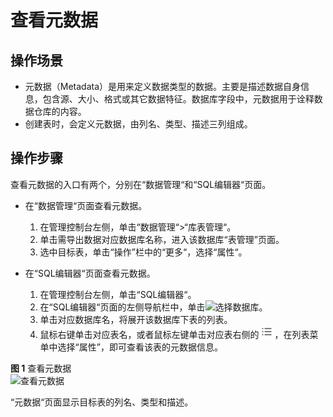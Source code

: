 # 查看元数据<a name="dli_01_0008"></a>

## 操作场景<a name="section35142993104733"></a>

-   元数据（Metadata）是用来定义数据类型的数据。主要是描述数据自身信息，包含源、大小、格式或其它数据特征。数据库字段中，元数据用于诠释数据仓库的内容。
-   创建表时，会定义元数据，由列名、类型、描述三列组成。

## 操作步骤<a name="section38089543314"></a>

查看元数据的入口有两个，分别在“数据管理“和“SQL编辑器“页面。

-   在“数据管理“页面查看元数据。
    1.  在管理控制台左侧，单击“数据管理“\>“库表管理“。
    2.  单击需导出数据对应数据库名称，进入该数据库“表管理”页面。
    3.  选中目标表，单击“操作”栏中的“更多“，选择“属性“。

-   在“SQL编辑器“页面查看元数据。
    1.  在管理控制台左侧，单击“SQL编辑器“。
    2.  在“SQL编辑器“页面的左侧导航栏中，单击![](figures/icon-数据库.png)选择数据库。
    3.  单击对应数据库名，将展开该数据库下表的列表。
    4.  鼠标右键单击对应表名，或者鼠标左键单击对应表右侧的![](figures/zh-cn_image_0206789722.png)，在列表菜单中选择“属性”，即可查看该表的元数据信息。


**图 1**  查看元数据<a name="fig691415814593"></a>  
![](figures/查看元数据.png "查看元数据")

“元数据“页面显示目标表的列名、类型和描述。

